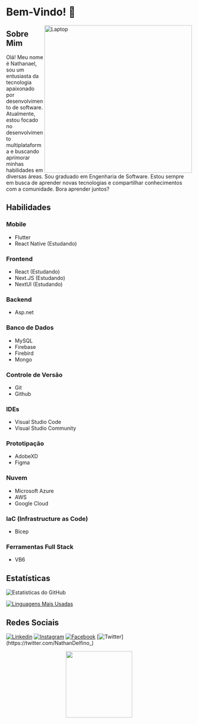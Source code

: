 # Bem-Vindo! 🚀

<img src="https://github.com/NathanaelDelfino/nathanaeldelfino.github.io/blob/master/images/laptop.png?raw=true" alt="Laptop" width="400px" align="right">

## Sobre Mim

Olá! Meu nome é Nathanael, sou um entusiasta da tecnologia apaixonado por desenvolvimento de software. Atualmente, estou focado no desenvolvimento multiplataforma e buscando aprimorar minhas habilidades em diversas áreas. Sou graduado em Engenharia de Software. Estou sempre em busca de aprender novas tecnologias e compartilhar conhecimentos com a comunidade. Bora aprender juntos?

## Habilidades

### Mobile

- Flutter
- React Native (Estudando)

### Frontend

- React (Estudando)
- Next.JS (Estudando)
- NextUI (Estudando)

### Backend

- Asp.net

### Banco de Dados

- MySQL
- Firebase
- Firebird
- Mongo

### Controle de Versão

- Git
- Github

### IDEs

- Visual Studio Code
- Visual Studio Community

### Prototipação

- AdobeXD
- Figma

### Nuvem

- Microsoft Azure
- AWS
- Google Cloud

### IaC (Infrastructure as Code)

- Bicep

### Ferramentas Full Stack

- VB6

## Estatísticas

![Estatísticas do GitHub](https://github-readme-stats.vercel.app/api?username=nathanaeldelfino&count_private=true&show_icons=true&theme=dark&hide_border=true)

[![Linguagens Mais Usadas](https://github-readme-stats.vercel.app/api/top-langs/?username=nathanaeldelfino&layout=compact&show_icons=true&theme=dark&hide_border=true)](https://github.com/anuraghazra/github-readme-stats)

## Redes Sociais

[![Linkedin](https://img.shields.io/badge/-LinkedIn-0e76a8?style=flat-square&logo=Linkedin&logoColor=white&link=https://www.linkedin.com/in/nathanael-delfino-4569a553/)](https://www.linkedin.com/in/nathanael-delfino-4569a553/)
[![Instagram](https://img.shields.io/badge/-Instagram-e4405f?style=flat-square&logo=Instagram&logoColor=white&link=https://www.instagram.com/nathanaeldelfino/)](https://www.instagram.com/nathanaeldelfino/)
[![Facebook](https://img.shields.io/badge/-Facebook-1877f2?style=flat-square&logo=Facebook&logoColor=white&link=https://www.facebook.com/nathanael.delfino/)](https://www.facebook.com/nathanael.delfino)
[![Twitter](https://img.shields.io/badge/-Twitter-1da1f2?style=flat-square&logo=Twitter&logoColor=white&link=https://twitter.com/NathanDelfino_)](https://twitter.com/NathanDelfino_)

<div align="center">
  <img height="180em" src="https://github-readme-streak-stats.herokuapp.com?user=nathanaeldelfino&theme=react&date_format=j%20M%5B%20Y%5D&fire=DD0000&ring=52DD81&dates=52DD81&stroke=ABCFDD" />
</div>
